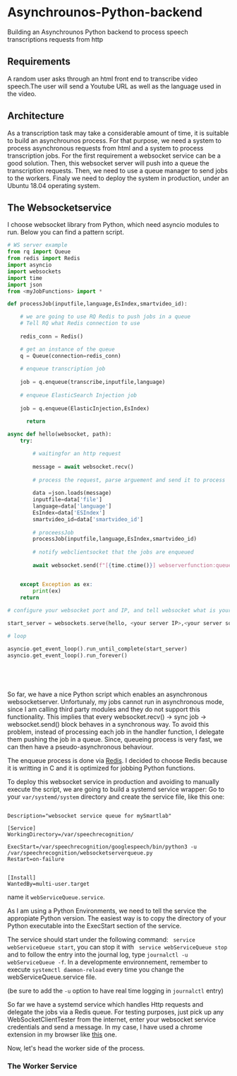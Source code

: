 # Asynchrounos-Python-backend
Building an Asynchrounos Python backend to process speech transcriptions requests from http

## Requirements
A random user asks through an html front end to transcribe video speech.The user will send a Youtube URL as well as the language used in the video. 

## Architecture
As a transcription task may take a considerable amount of time, it is suitable to build an asynchrounos process.
For that purpose, we need a system to process asynchronous requests from html and a system to process transcription jobs.
For the first requirement a websocket service can be a good solution. Then, this websocket server will push into a queue the transcription requests.
Then, we need to use a queue manager to send jobs to the workers.
Finaly we need to deploy the system in production, under an Ubuntu 18.04 operating system.

## The Websocketservice
I choose websocket library from Python, which need asyncio modules to run. Below you can find a pattern script.

```Python
# WS server example
from rq import Queue
from redis import Redis
import asyncio
import websockets
import time
import json
from <myJobFunctions> import *

def processJob(inputfile,language,EsIndex,smartvideo_id):

    # we are going to use RQ Redis to push jobs in a queue
    # Tell RQ what Redis connection to use
    
    redis_conn = Redis()

    # get an instance of the queue
    q = Queue(connection=redis_conn)
 
    # enqueue transcription job
    
    job = q.enqueue(transcribe,inputfile,language)
    
    # enqueue ElasticSearch Injection job
    
    job = q.enqueue(ElasticInjection,EsIndex)
    
      return

async def hello(websocket, path):
    try:

        # waitingfor an http request
        
        message = await websocket.recv()
        
        # process the request, parse arguement and send it to process
        
        data =json.loads(message)
        inputfile=data['file']
        language=data['language']
        EsIndex=data['ESIndex']
        smartvideo_id=data['smartvideo_id']
        
        # proceessJob
        processJob(inputfile,language,EsIndex,smartvideo_id)
        
        # notify webclientsocket that the jobs are enqueued
        
        await websocket.send(f"[{time.ctime()}] webserverfunction:queued recognition process for file:{inputfile}, language:{lang$


    except Exception as ex:
        print(ex)
    return
    
# configure your websocket port and IP, and tell websocket what is your function handler, in my case is "hello"

start_server = websockets.serve(hello, <your server IP>,<your server socket port>,ping_timeout=None)

# loop

asyncio.get_event_loop().run_until_complete(start_server)
asyncio.get_event_loop().run_forever()



    
```

So far, we have a nice Python script which enables an asynchronous websocketserver. Unfortunaly, my jobs cannot run in asynchronous mode, since I am calling third party modules and they do not support this functionality. This implies that every websocket.recv() -> sync job -> websocket.send() block behaves in a synchronous way. 
To avoid this problem, instead of processing each job in the handler function, I delegate them pushing the job in a queue. Since, queueing process is very fast, we can then have a pseudo-asynchronous behaviour.

The enqueue process is done via [Redis](https://redis.io/). I decided to choose Redis because it is writting in C and it is optimized for jobbing Python functions. 

To deploy this websocket service in production and avoiding to manually execute the script, we are going to build a systemd service wrapper:
Go to  your ```var/systemd/system``` directory and create the service file, like this one:

```

Description="websocket service queue for mySmartlab"

[Service]
WorkingDirectory=/var/speechrecognition/

ExecStart=/var/speechrecognition/googlespeech/bin/python3 -u /var/speechrecognition/websocketserverqueue.py
Restart=on-failure


[Install]
WantedBy=multi-user.target

```
name it ```webServiceQueue.service```.

As I am using a Python Environments, we need to tell the service the appropiate Python version. The easiest way is to copy the directory 
of your Python executable into the ExecStart section of the service.

The service should start under the following command: ``` service webServiceQueue start```, you can stop it with ``` service webServiceQueue stop``` and to follow the entry into the journal log, type ```journalctl -u webServiceQueue -f```.
In a developmente environnement, remember to execute ````systemctl daemon-reload```` every time you change the webServiceQueue.service file.

(be sure to add the ```-u``` option to have real time logging in ```journalctl``` entry)

So far we have a systemd service which handles Http requests and delegate the jobs via a Redis queue. For testing purposes, just pick up 
any WebSocketClientTester from the internet, enter your websocket service credentials and send a message. In my case, I have used a chrome extension in my browser like [this](https://chrome.google.com/webstore/detail/simple-websocket-client/pfdhoblngboilpfeibdedpjgfnlcodoo?hl=en) one.

Now, let's head the worker side of the process.

### The Worker Service

